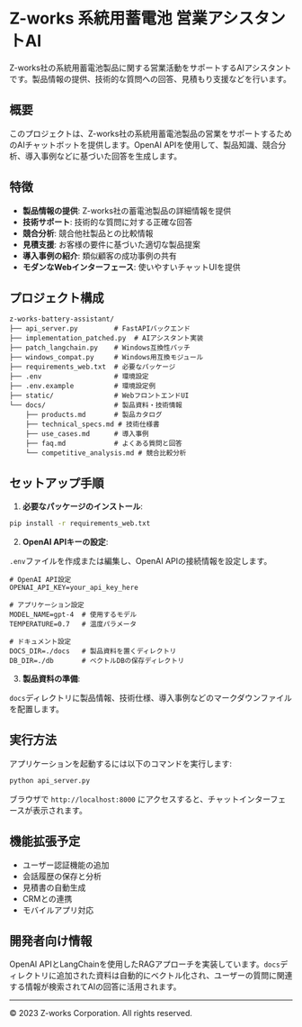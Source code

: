 # Z-works 系統用蓄電池 営業アシスタントAI

Z-works社の系統用蓄電池製品に関する営業活動をサポートするAIアシスタントです。製品情報の提供、技術的な質問への回答、見積もり支援などを行います。

## 概要

このプロジェクトは、Z-works社の系統用蓄電池製品の営業をサポートするためのAIチャットボットを提供します。OpenAI APIを使用して、製品知識、競合分析、導入事例などに基づいた回答を生成します。

## 特徴

- **製品情報の提供**: Z-works社の蓄電池製品の詳細情報を提供
- **技術サポート**: 技術的な質問に対する正確な回答
- **競合分析**: 競合他社製品との比較情報
- **見積支援**: お客様の要件に基づいた適切な製品提案
- **導入事例の紹介**: 類似顧客の成功事例の共有
- **モダンなWebインターフェース**: 使いやすいチャットUIを提供

## プロジェクト構成

```
z-works-battery-assistant/
├── api_server.py         # FastAPIバックエンド
├── implementation_patched.py  # AIアシスタント実装
├── patch_langchain.py    # Windows互換性パッチ
├── windows_compat.py     # Windows用互換モジュール
├── requirements_web.txt  # 必要なパッケージ
├── .env                  # 環境設定
├── .env.example          # 環境設定例
├── static/               # WebフロントエンドUI
└── docs/                 # 製品資料・技術情報
    ├── products.md       # 製品カタログ
    ├── technical_specs.md # 技術仕様書
    ├── use_cases.md      # 導入事例
    ├── faq.md            # よくある質問と回答
    └── competitive_analysis.md # 競合比較分析
```

## セットアップ手順

1. **必要なパッケージのインストール**:

```bash
pip install -r requirements_web.txt
```

2. **OpenAI APIキーの設定**:

`.env`ファイルを作成または編集し、OpenAI APIの接続情報を設定します。

```
# OpenAI API設定
OPENAI_API_KEY=your_api_key_here

# アプリケーション設定
MODEL_NAME=gpt-4  # 使用するモデル
TEMPERATURE=0.7   # 温度パラメータ

# ドキュメント設定
DOCS_DIR=./docs   # 製品資料を置くディレクトリ
DB_DIR=./db       # ベクトルDBの保存ディレクトリ
```

3. **製品資料の準備**:

`docs`ディレクトリに製品情報、技術仕様、導入事例などのマークダウンファイルを配置します。

## 実行方法

アプリケーションを起動するには以下のコマンドを実行します:

```bash
python api_server.py
```

ブラウザで `http://localhost:8000` にアクセスすると、チャットインターフェースが表示されます。

## 機能拡張予定

- ユーザー認証機能の追加
- 会話履歴の保存と分析
- 見積書の自動生成
- CRMとの連携
- モバイルアプリ対応

## 開発者向け情報

OpenAI APIとLangChainを使用したRAGアプローチを実装しています。`docs`ディレクトリに追加された資料は自動的にベクトル化され、ユーザーの質問に関連する情報が検索されてAIの回答に活用されます。

---

© 2023 Z-works Corporation. All rights reserved. 